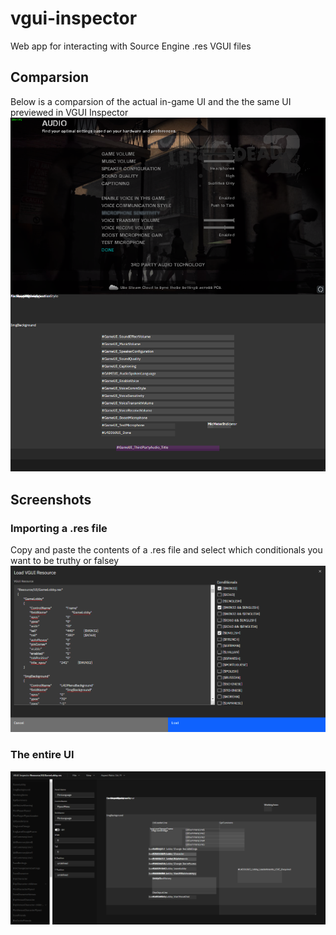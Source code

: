 # vgui-inspector
 Web app for interacting with Source Engine .res VGUI files
 
## Comparsion
Below is a comparsion of the actual in-game UI and the the same UI previewed in VGUI Inspector
![Comparsion](/media/comparison.png)


## Screenshots

### Importing a .res file
Copy and paste the contents of a .res file and select which conditionals you want to be truthy or falsey
![Import](/media/importing.png)

### The entire UI
![UI](/media/example.png)
